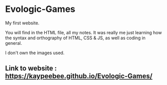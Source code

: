 # Evologic-Games
My first website.

You will find in the HTML file, all my notes. It was really me just learning how the syntax and orthography of HTML, CSS & JS, as well as coding in general.

I don't own the images used. 

## Link to website : https://kaypeebee.github.io/Evologic-Games/

